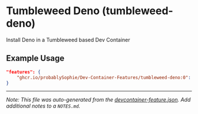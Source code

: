 
# Tumbleweed Deno (tumbleweed-deno)

Install Deno in a Tumbleweed based Dev Container

## Example Usage

```json
"features": {
    "ghcr.io/probablySophie/Dev-Container-Features/tumbleweed-deno:0": {}
}
```





---

_Note: This file was auto-generated from the [devcontainer-feature.json](https://github.com/probablySophie/Dev-Container-Features/blob/main/src/tumbleweed-deno/devcontainer-feature.json).  Add additional notes to a `NOTES.md`._

